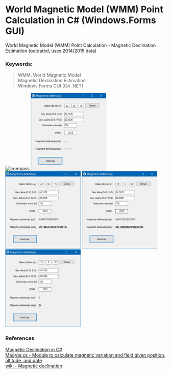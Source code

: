 # World Magnetic Model (WMM) Point Calculation in C# (Windows.Forms GUI)
 World Magnetic Model (WMM) Point Calculation - Magnetic Declination Estimation (outdated, uses 2014/2015 data)  
 
 ### Keywords:

> WMM,	World Magnetic Model  
> Magnetic Declination Estimation  
> Windows.Forms GUI (C# .NET)  

<img src="./graphics/compass.ico" alt="compass" width="128" height="128">  
<img src="./graphics/Start_SRB.png" alt="Start_SRB" width="236" height="242">  
<img src="./graphics/Result_SRB.png" alt="Result_SRB" width="236" height="242">  
<img src="./graphics/Result_today_SRB.png" alt="Result_today_SRB" width="236" height="242">  
<img src="./graphics/No_Result_today_SRB.png" alt="No_Result_today_SRB" width="236" height="242">  

 ### References
<a href="https://bluetoque.ca/2013/01/magnetic-declination-in-c-sharp/">Magnetic Declination in C#</a>  
<a href="http://www.oplopanax.ca/Downloads/MagVar.cs">MagVar.cs - Module to calculate magnetic variation and field given position, altitude, and date</a>  
<a href="https://en.wikipedia.org/wiki/Magnetic_declination">wiki - Magnetic declination</a>
